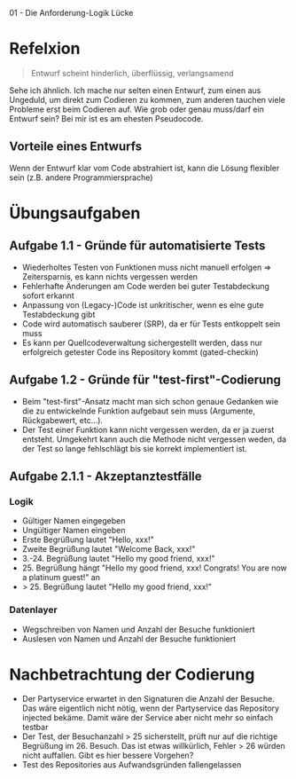 01 - Die Anforderung-Logik Lücke

# Refelxion

> Entwurf scheint hinderlich, überflüssig, verlangsamend
> 
Sehe ich ähnlich. Ich mache nur selten einen Entwurf, zum einen aus Ungeduld, um direkt zum Codieren zu kommen, zum anderen  tauchen viele Probleme erst beim Codieren auf. Wie grob oder genau muss/darf ein Entwurf sein? Bei mir ist es am ehesten Pseudocode.

## Vorteile eines Entwurfs
Wenn der Entwurf klar vom Code abstrahiert ist, kann die Lösung flexibler sein (z.B. andere Programmiersprache)

# Übungsaufgaben
## Aufgabe 1.1 - Gründe für automatisierte Tests
* Wiederholtes Testen von Funktionen muss nicht manuell erfolgen => Zeitersparnis, es kann nichts vergessen werden
* Fehlerhafte Änderungen am Code werden bei guter Testabdeckung sofort erkannt
* Anpassung von (Legacy-)Code ist unkritischer, wenn es eine gute Testabdeckung gibt
* Code wird automatisch sauberer (SRP), da er für Tests entkoppelt sein muss
* Es kann per Quellcodeverwaltung sichergestellt werden, dass nur erfolgreich getester Code ins Repository kommt (gated-checkin)

## Aufgabe 1.2 - Gründe für "test-first"-Codierung
* Beim "test-first"-Ansatz macht man sich schon genaue Gedanken wie die zu entwickelnde Funktion aufgebaut sein muss (Argumente, Rückgabewert, etc...).
* Der Test einer Funktion kann nicht vergessen werden, da er ja zuerst entsteht. Umgekehrt kann auch die Methode nicht vergessen weden, da der Test so lange fehlschlägt bis sie korrekt implementiert ist.

## Aufgabe 2.1.1 - Akzeptanztestfälle
### Logik
* Gültiger Namen eingegeben
* Ungültiger Namen eingeben 
* Erste Begrüßung lautet "Hello, xxx!"
* Zweite Begrüßung lautet "Welcome Back, xxx!"
* 3.-24. Begrüßung lautet "Hello my good friend, xxx!"
* 25\. Begrüßung hängt "Hello my good friend, xxx! Congrats! You are now a platinum guest!" an
* \> 25\. Begrüßung lautet "Hello my good friend, xxx!"

### Datenlayer
* Wegschreiben von Namen und Anzahl der Besuche funktioniert
* Auslesen von Namen und Anzahl der Besuche funktioniert

# Nachbetrachtung der Codierung
* Der Partyservice erwartet in den Signaturen die Anzahl der Besuche. Das wäre eigentlich nicht nötig, wenn der Partyservice das Repository injected bekäme. Damit wäre der Service aber nicht mehr so einfach testbar
* Der Test, der Besuchanzahl > 25 sicherstellt, prüft nur auf die richtige Begrüßung im 26. Besuch. Das ist etwas willkürlich, Fehler > 26 würden nicht auffallen. Gibt es hier bessere Vorgehen?
* Test des Repositories aus Aufwandsgründen fallengelassen